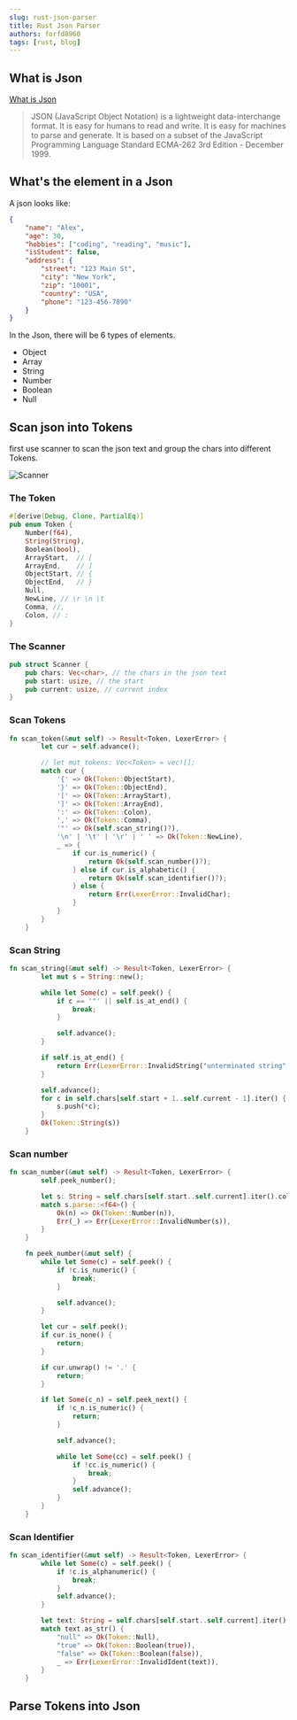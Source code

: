 ```yaml
---
slug: rust-json-parser
title: Rust Json Parser 
authors: forfd8960
tags: [rust, blog]
---
```


## What is Json

[What is Json](https://www.json.org/json-en.html)

> JSON (JavaScript Object Notation) is a lightweight data-interchange format. It is easy for humans to read and write. It is easy for machines to parse and generate. It is based on a subset of the JavaScript Programming Language Standard ECMA-262 3rd Edition - December 1999.

## What's the element in a Json

A json looks like:

```json
{
    "name": "Alex",
    "age": 30,
    "hobbies": ["coding", "reading", "music"],
    "isStudent": false,
    "address": {
        "street": "123 Main St",
        "city": "New York",
        "zip": "10001",
        "country": "USA",
        "phone": "123-456-7890"
    }
}
```

In the Json, there will be 6 types of elements.

- Object
- Array
- String
- Number
- Boolean
- Null

## Scan json into Tokens

first use scanner to scan the json text and group the chars into different Tokens.

![Scanner](Json_Scanner.png)

### The Token

```rust
#[derive(Debug, Clone, PartialEq)]
pub enum Token {
    Number(f64),
    String(String),
    Boolean(bool),
    ArrayStart,  // [
    ArrayEnd,    // ]
    ObjectStart, // {
    ObjectEnd,   // }
    Null,
    NewLine, // \r \n \t 
    Comma, //,
    Colon, // :
}
```

### The Scanner

```rust
pub struct Scanner {
    pub chars: Vec<char>, // the chars in the json text
    pub start: usize, // the start 
    pub current: usize, // current index
}
```

### Scan Tokens

```rust
fn scan_token(&mut self) -> Result<Token, LexerError> {
        let cur = self.advance();

        // let mut tokens: Vec<Token> = vec![];
        match cur {
            '{' => Ok(Token::ObjectStart),
            '}' => Ok(Token::ObjectEnd),
            '[' => Ok(Token::ArrayStart),
            ']' => Ok(Token::ArrayEnd),
            ':' => Ok(Token::Colon),
            ',' => Ok(Token::Comma),
            '"' => Ok(self.scan_string()?),
            '\n' | '\t' | '\r' | ' ' => Ok(Token::NewLine),
            _ => {
                if cur.is_numeric() {
                    return Ok(self.scan_number()?);
                } else if cur.is_alphabetic() {
                    return Ok(self.scan_identifier()?);
                } else {
                    return Err(LexerError::InvalidChar);
                }
            }
        }
    }
```

### Scan String

```rust
fn scan_string(&mut self) -> Result<Token, LexerError> {
        let mut s = String::new();

        while let Some(c) = self.peek() {
            if c == '"' || self.is_at_end() {
                break;
            }

            self.advance();
        }

        if self.is_at_end() {
            return Err(LexerError::InvalidString("unterminated string".to_string()));
        }

        self.advance();
        for c in self.chars[self.start + 1..self.current - 1].iter() {
            s.push(*c);
        }
        Ok(Token::String(s))
    }
```

### Scan number

```rust
fn scan_number(&mut self) -> Result<Token, LexerError> {
        self.peek_number();

        let s: String = self.chars[self.start..self.current].iter().collect();
        match s.parse::<f64>() {
            Ok(n) => Ok(Token::Number(n)),
            Err(_) => Err(LexerError::InvalidNumber(s)),
        }
    }

    fn peek_number(&mut self) {
        while let Some(c) = self.peek() {
            if !c.is_numeric() {
                break;
            }

            self.advance();
        }

        let cur = self.peek();
        if cur.is_none() {
            return;
        }

        if cur.unwrap() != '.' {
            return;
        }

        if let Some(c_n) = self.peek_next() {
            if !c_n.is_numeric() {
                return;
            }

            self.advance();

            while let Some(cc) = self.peek() {
                if !cc.is_numeric() {
                    break;
                }
                self.advance();
            }
        }
    }
```

### Scan Identifier

```rust
fn scan_identifier(&mut self) -> Result<Token, LexerError> {
        while let Some(c) = self.peek() {
            if !c.is_alphanumeric() {
                break;
            }
            self.advance();
        }

        let text: String = self.chars[self.start..self.current].iter().collect();
        match text.as_str() {
            "null" => Ok(Token::Null),
            "true" => Ok(Token::Boolean(true)),
            "false" => Ok(Token::Boolean(false)),
            _ => Err(LexerError::InvalidIdent(text)),
        }
    }
```



## Parse Tokens into Json
